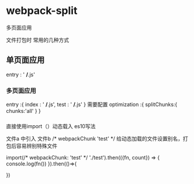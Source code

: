 # webpack-split
多页面应用

文件打包时  常用的几种方式   

## 单页面应用
entry : ' **/**.js'
 
###  多页面应用
entry :{
    index : ' **/**.js',
    test : ' **/**.js'
}
需要配置
optimization :{
    splitChunks:{
        chunks:'all'
    }
}

###
直接使用import（）动态载入 es10写法

文件a 中引入 文件b
/* webpackChunk 'test' */   给动态加载的文件设置别名，打包后容易辨别特殊文件

import(/* webpackChunk: 'test' */ './test').then(({fn, count}) => {
    console.log(fn())
}).then(()=>{

})